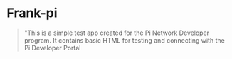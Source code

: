 # Frank-pi
 > "This is a simple test app created for the Pi Network Developer program. It contains basic HTML for testing and connecting with the Pi Developer Portal
